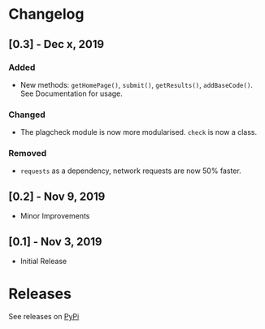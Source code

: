 # Changelog


## [0.3] - Dec x, 2019

### Added
- New methods: `getHomePage()`, `submit()`, `getResults()`, `addBaseCode()`. See Documentation for usage.

### Changed
- The plagcheck module is now more modularised. `check` is now a class.

### Removed
- `requests` as a dependency, network requests are now 50% faster.


## [0.2] - Nov 9, 2019
- Minor Improvements


## [0.1] - Nov 3, 2019
- Initial Release

# Releases
See releases on [PyPi](https://pypi.org/project/plagcheck/#history)